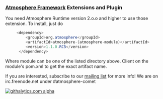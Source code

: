### [Atmosphere Framework](https://github.com/Atmosphere/atmosphere) Extensions and Plugin

You need Atmosphere Runtime version 2.o.o and higher to use those extension. To install, just do

```java
     <dependency>
         <groupId>org.atmosphere</groupId>
         <artifactId>atmosphere-{atmosphere-module}</artifactId>
         <version>1.1.0.RC5</version>
      </dependency>
```
Where module can be one of the listed directory above. Client on the module's pom.xml to get the exact artifact name.

If you are interested, subscribe to our [mailing list](http://groups.google.com/group/atmosphere-framework) for more info!  We are on irc.freenode.net under #atmosphere-comet

[![githalytics.com alpha](https://cruel-carlota.pagodabox.com/d21472996f6ee363312cce7b15d3b18a "githalytics.com")](http://githalytics.com/Atmosphere/atmosphere-extensions)
